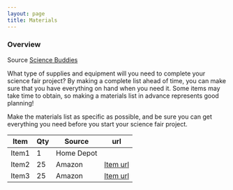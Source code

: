 ```yaml
---
layout: page
title: Materials
---
```


### Overview

Source [Science Buddies](http://www.sciencebuddies.org/science-fair-projects/project_materials_list.shtml)

What type of supplies and equipment will you need to complete your science fair project? By making a complete list ahead of time, you can make sure that you have everything on hand when you need it. Some items may take time to obtain, so making a materials list in advance represents good planning!

Make the materials list as specific as possible, and be sure you can get everything you need before you start your science fair project.


|Item|Qty|Source|url|
|---|---|---|---|
|Item1|1|Home Depot| |
|Item2|25|Amazon|[Item url](http://www.amazon.com)|
|Item3|25|Amazon|[Item url](http://www.amazon.com)|